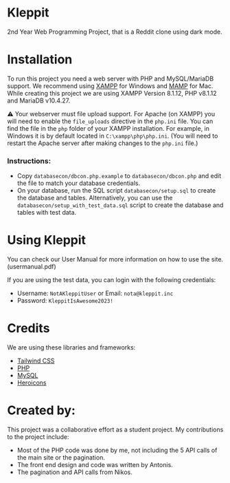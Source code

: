 # Kleppit

2nd Year Web Programming Project, that is a Reddit clone using dark mode.


# Installation

To run this project you need a web server with PHP and MySQL/MariaDB support. We recommend using [XAMPP](https://www.apachefriends.org/index.html) for Windows and [MAMP](https://www.mamp.info/en/) for Mac. While creating this project we are using XAMPP Version 8.1.12, PHP v8.1.12 and MariaDB v10.4.27.

⚠️ Your webserver must file upload support. 
For Apache (on XAMPP) you will need to enable the `file_uploads` directive in the `php.ini` file. You can find the file in the `php` folder of your XAMPP installation. For example, in Windows it is by default located in `C:\xampp\php\php.ini`. (You will need to restart the Apache server after making changes to the `php.ini` file.)

### Instructions: 
- Copy `databasecon/dbcon.php.example` to `databasecon/dbcon.php` and edit the file to match your database credentials.
- On your database, run the SQL script `databasecon/setup.sql` to create the database and tables. Alternatively, you can use the `databasecon/setup_with_test_data.sql` script to create the database and tables with test data.

# Using Kleppit

You can check our User Manual for more information on how to use the site. (usermanual.pdf)

If you are using the test data, you can login with the following credentials:
- Username: `NotAKleppitUser` or Email: `nota@kleppit.inc`
- Password: `KleppitIsAwesome2023!`

# Credits

We are using these libraries and frameworks:
- [Tailwind CSS](https://tailwindcss.com/)
- [PHP](https://www.php.net/)
- [MySQL](https://www.mysql.com/)
- [Heroicons](https://heroicons.com/)

# Created by: 
This project was a collaborative effort as a student project. My contributions to the project include:
 - Most of the PHP code was done by me, not including the 5 API calls of the main site or the pagination. 
 - The front end design and code was written by Antonis.
 - The pagination and API calls from Nikos.
